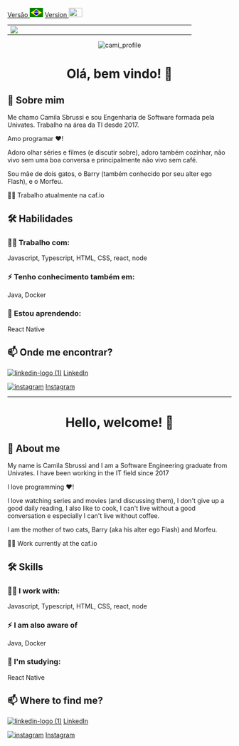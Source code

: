 <a href="#portuguese">Versão  <img src="https://github.com/pedrorivald/bandeira-brasil/blob/master/estrelas.PNG" height="21" width="30"></a>
<a href="#english">Version <img src="https://static.todamateria.com.br/upload/ba/nd/bandeira_americana_bb.jpg" height="21" width="30"> </a>

<div align="center">
<table>
    <tr>
        <td><img width="400px" align="left" src="https://github-readme-stats.vercel.app/api/top-langs/?username=camisbrussi&hide=html&layout=compact&theme=buefy" 
    </tr>   
</table>

![cami_profile](https://komarev.com/ghpvc/?username=camisbrussi&color=blue&style=flat)
</div>  


<h1 align="center" id="portuguese"> Olá, bem vindo! 👋 </h1>




## 🚀 Sobre mim

Me chamo Camila Sbrussi e sou Engenharia de Software formada pela Univates. Trabalho na área da TI desde 2017.

Amo programar :heart:! 

Adoro olhar séries e filmes (e discutir sobre), adoro também cozinhar, não vivo sem uma boa conversa e principalmente não vivo sem café. 

Sou mãe de dois gatos, o Barry (também conhecido por seu alter ego Flash), e o Morfeu. 

👩‍💻 Trabalho atualmente na caf.io

## 🛠 Habilidades
### 👩‍💻 Trabalho com:  
Javascript, Typescript, HTML, CSS, react, node

### ⚡️ Tenho conhecimento também em:
Java, Docker
 

### 🧠 Estou aprendendo:
React Native
  

## 📫 Onde me encontrar?

<a href="https://www.linkedin.com/in/camila-sbrussi-a7b48516a/">![linkedin-logo (1)](https://user-images.githubusercontent.com/40186019/96396021-80e51800-119c-11eb-8505-b3141e247a3f.png)</img></a> [LinkedIn](https://www.linkedin.com/in/camisbrussi/)

<a href="https://www.instagram.com/camisbrussi">![instagram](https://user-images.githubusercontent.com/40186019/96396205-08328b80-119d-11eb-9f44-012b07cfe8aa.png)</img></a> [Instagram](https://www.instagram.com/camisbrussi)


---------------------------------------------------------------------------------------------
 
 <h1 align="center" id="english"> Hello, welcome! 👋 </h1>

## 🚀 About me
    
My name is Camila Sbrussi and I am a Software Engineering graduate from Univates. I have been working in the IT field since 2017
    
I love programming :heart:!

  
 I love watching series and movies (and discussing them), I don't give up a good daily reading, I also like to cook, I can't live without a good conversation e especially I can't live without coffee. 
  
 I am the mother of two cats, Barry (aka his alter ego Flash) and Morfeu.
 
👩‍💻 Work currently at the caf.io
 
 ## 🛠 Skills
    
### 👩‍💻 I work with: 
Javascript, Typescript, HTML, CSS, react, node

### ⚡️ I am also aware of </br>
Java, Docker
 
### 🧠 I'm studying:
React Native

     
## 📫 Where to find me?

<a href="https://www.linkedin.com/in/camila-sbrussi-a7b48516a/">![linkedin-logo (1)](https://user-images.githubusercontent.com/40186019/96396021-80e51800-119c-11eb-8505-b3141e247a3f.png)</img></a> [LinkedIn](https://www.linkedin.com/in/camisbrussi/)

<a href="https://www.instagram.com/camisbrussi">![instagram](https://user-images.githubusercontent.com/40186019/96396205-08328b80-119d-11eb-9f44-012b07cfe8aa.png)</img></a> [Instagram](https://www.instagram.com/camisbrussi)



       




